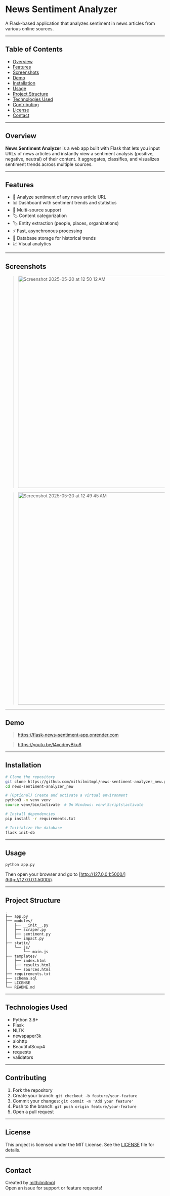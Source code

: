 # News Sentiment Analyzer

A Flask-based application that analyzes sentiment in news articles from various online sources.

---

## Table of Contents

- [Overview](#overview)
- [Features](#features)
- [Screenshots](#screenshots)
- [Demo](#demo)
- [Installation](#installation)
- [Usage](#usage)
- [Project Structure](#project-structure)
- [Technologies Used](#technologies-used)
- [Contributing](#contributing)
- [License](#license)
- [Contact](#contact)

---

## Overview

**News Sentiment Analyzer** is a web app built with Flask that lets you input URLs of news articles and instantly view a sentiment analysis (positive, negative, neutral) of their content. It aggregates, classifies, and visualizes sentiment trends across multiple sources.

---

## Features

- 🔎 Analyze sentiment of any news article URL  
- 📊 Dashboard with sentiment trends and statistics  
- 📰 Multi-source support  
- 🏷️ Content categorization  
- 🏷️ Entity extraction (people, places, organizations)  
- ⚡ Fast, asynchronous processing  
- 💾 Database storage for historical trends  
- 📈 Visual analytics

---

## Screenshots

> <img width="671" alt="Screenshot 2025-05-20 at 12 50 12 AM" src="https://github.com/user-attachments/assets/a8e58b7a-c1d8-4857-ac4d-cfced235d936" />


> <img width="671" alt="Screenshot 2025-05-20 at 12 49 45 AM" src="https://github.com/user-attachments/assets/07395332-6b7a-4cf8-b214-dd1ca1d2138d" />



---

## Demo

> https://flask-news-sentiment-app.onrender.com


>https://youtu.be/l4xcdmyBku8


---

## Installation

```bash
# Clone the repository
git clone https://github.com/mithilmitmpl/news-sentiment-analyzer_new.git
cd news-sentiment-analyzer_new

# (Optional) Create and activate a virtual environment
python3 -m venv venv
source venv/bin/activate  # On Windows: venv\Scripts\activate

# Install dependencies
pip install -r requirements.txt

# Initialize the database
flask init-db
```

---

## Usage

```bash
python app.py
```
Then open your browser and go to [http://127.0.0.1:5000/](http://127.0.0.1:5000/).

---

## Project Structure

```plaintext
.
├── app.py
├── modules/
│   ├── __init__.py
│   ├── scraper.py
│   ├── sentiment.py
│   └── impact.py
├── static/
│   └── js/
│       └── main.js
├── templates/
│   ├── index.html
│   ├── results.html
│   └── sources.html
├── requirements.txt
├── schema.sql
├── LICENSE
└── README.md
```

---

## Technologies Used

- Python 3.8+
- Flask
- NLTK
- newspaper3k
- aiohttp
- BeautifulSoup4
- requests
- validators

---

## Contributing

1. Fork the repository
2. Create your branch: `git checkout -b feature/your-feature`
3. Commit your changes: `git commit -m 'Add your feature'`
4. Push to the branch: `git push origin feature/your-feature`
5. Open a pull request

---

## License

This project is licensed under the MIT License. See the [LICENSE](LICENSE) file for details.

---

## Contact

Created by [mithilmitmpl](https://github.com/mithilmitmpl)  
Open an issue for support or feature requests!
